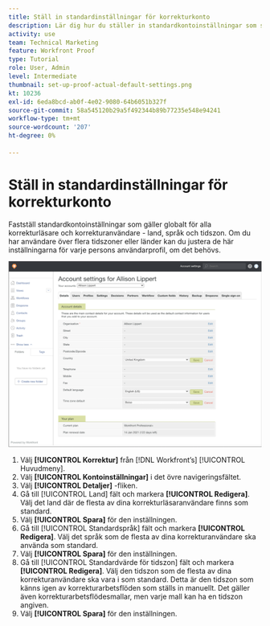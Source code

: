 ```yaml
---
title: Ställ in standardinställningar för korrekturkonto
description: Lär dig hur du ställer in standardkontoinställningar som ska gälla globalt för alla korrekturläsare och korrekturanvändare.
activity: use
team: Technical Marketing
feature: Workfront Proof
type: Tutorial
role: User, Admin
level: Intermediate
thumbnail: set-up-proof-actual-default-settings.png
kt: 10236
exl-id: 6eda8bcd-ab0f-4e02-9080-64b6051b327f
source-git-commit: 58a545120b29a5f492344b89b77235e548e94241
workflow-type: tm+mt
source-wordcount: '207'
ht-degree: 0%

---
```


# Ställ in standardinställningar för korrekturkonto

Fastställ standardkontoinställningar som gäller globalt för alla korrekturläsare och korrekturanvändare - land, språk och tidszon. Om du har användare över flera tidszoner eller länder kan du justera de här inställningarna för varje persons användarprofil, om det behövs.

![Fönstret Kontoinställningar för korrektur](assets/proof-system-setups-default-account-settings.png)

1. Välj **[!UICONTROL Korrektur]** från [!DNL Workfront’s] [!UICONTROL Huvudmeny].
1. Välj **[!UICONTROL Kontoinställningar]** i det övre navigeringsfältet.
1. Välj **[!UICONTROL Detaljer]** -fliken.
1. Gå till [!UICONTROL Land] fält och markera **[!UICONTROL Redigera]**. Välj det land där de flesta av dina korrekturläsaranvändare finns som standard.
1. Välj **[!UICONTROL Spara]** för den inställningen.
1. Gå till [!UICONTROL Standardspråk] fält och markera **[!UICONTROL Redigera]**. Välj det språk som de flesta av dina korrekturanvändare ska använda som standard.
1. Välj **[!UICONTROL Spara]** för den inställningen.
1. Gå till [!UICONTROL Standardvärde för tidszon] fält och markera **[!UICONTROL Redigera]**. Välj den tidszon som de flesta av dina korrekturanvändare ska vara i som standard. Detta är den tidszon som känns igen av korrekturarbetsflöden som ställs in manuellt. Det gäller även korrekturarbetsflödesmallar, men varje mall kan ha en tidszon angiven.
1. Välj **[!UICONTROL Spara]** för den inställningen.
